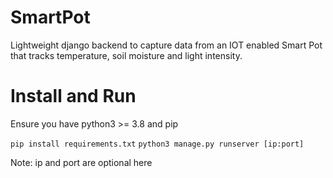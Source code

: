 # SmartPot
Lightweight django backend to capture data from an IOT enabled Smart Pot that tracks temperature, soil moisture and light intensity.

# Install and Run
Ensure you have python3 >= 3.8 and pip

`pip install requirements.txt`
`python3 manage.py runserver [ip:port]`

Note: ip and port are optional here